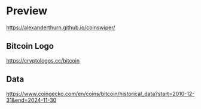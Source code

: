 
# Preview

https://alexanderthurn.github.io/coinswiper/


## Bitcoin Logo

https://cryptologos.cc/bitcoin

## Data

https://www.coingecko.com/en/coins/bitcoin/historical_data?start=2010-12-31&end=2024-11-30


